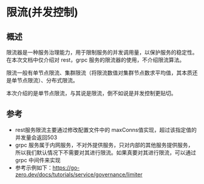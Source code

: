 # 限流(并发控制)

## 概述​
限流器是一种服务治理能力，用于限制服务的并发调用量，以保护服务的稳定性。在本次文档中仅介绍对 rest，grpc 服务的限流器的使用，不介绍限流算法。

限流一般有单节点限流、集群限流（将限流数值对集群节点数求平均值，其本质还是单节点限流）、分布式限流。

本次介绍的是单节点限流，与其说是限流，倒不如说是并发控制更贴切。

## 参考
- rest服务限流主要通过修改配置文件中的 maxConns值实现，超过该指定值的并发量会返回503
- grpc 服务属于内网服务，不对外提供服务，只对内部的其他服务提供服务，所以我们默认情况下不需要对其进行限流。如果真要对其进行限流，可以通过 grpc 中间件来实现
- 参考示例如下：https://go-zero.dev/docs/tutorials/service/governance/limiter
